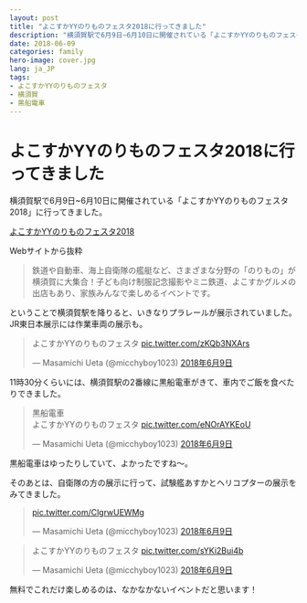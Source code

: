 ```yaml
---
layout: post
title: "よこすかYYのりものフェスタ2018に行ってきました"
description: "横須賀駅で6月9日~6月10日に開催されている「よこすかYYのりものフェスタ2018」に行ってきました。"
date: 2018-06-09
categories: family
hero-image: cover.jpg
lang: ja_JP
tags:
- よこすかYYのりものフェスタ
- 横須賀
- 黒船電車
---
```


# よこすかYYのりものフェスタ2018に行ってきました

横須賀駅で6月9日~6月10日に開催されている「よこすかYYのりものフェスタ2018」に行ってきました。

[よこすかYYのりものフェスタ2018](https://www.cocoyoko.net/event/norimono-fes.html)

Webサイトから抜粋
> 鉄道や自動車、海上自衛隊の艦艇など、さまざまな分野の「のりもの」が横須賀に大集合！子ども向け制服記念撮影やミニ鉄道、よこすかグルメの出店もあり、家族みんなで楽しめるイベントです。

ということで横須賀駅を降りると、いきなりプラレールが展示されていました。
JR東日本展示には作業車両の展示も。

<blockquote class="twitter-tweet" data-lang="ja"><p lang="ja" dir="ltr">よこすかYYのりものフェスタ <a href="https://t.co/zKQb3NXArs">pic.twitter.com/zKQb3NXArs</a></p>&mdash; Masamichi Ueta (@micchyboy1023) <a href="https://twitter.com/micchyboy1023/status/1005278885880008704?ref_src=twsrc%5Etfw">2018年6月9日</a></blockquote> <script async src="https://platform.twitter.com/widgets.js" charset="utf-8"></script> 

11時30分くらいには、横須賀駅の2番線に黒船電車がきて、車内でご飯を食べたりできました。

<blockquote class="twitter-tweet" data-lang="ja"><p lang="ja" dir="ltr">黒船電車<br>よこすかYYのりものフェスタ <a href="https://t.co/eNOrAYKEoU">pic.twitter.com/eNOrAYKEoU</a></p>&mdash; Masamichi Ueta (@micchyboy1023) <a href="https://twitter.com/micchyboy1023/status/1005297508078108672?ref_src=twsrc%5Etfw">2018年6月9日</a></blockquote> <script async src="https://platform.twitter.com/widgets.js" charset="utf-8"></script> 

黒船電車はゆったりしていて、よかったですね〜。


そのあとは、自衛隊の方の展示に行って、試験艦あすかとヘリコプターの展示をみてきました。
<blockquote class="twitter-tweet" data-lang="ja"><p lang="und" dir="ltr"><a href="https://t.co/ClgrwUEWMg">pic.twitter.com/ClgrwUEWMg</a></p>&mdash; Masamichi Ueta (@micchyboy1023) <a href="https://twitter.com/micchyboy1023/status/1005335778350718976?ref_src=twsrc%5Etfw">2018年6月9日</a></blockquote> <script async src="https://platform.twitter.com/widgets.js" charset="utf-8"></script> 

<blockquote class="twitter-tweet" data-lang="ja"><p lang="ja" dir="ltr">よこすかYYのりものフェスタ <a href="https://t.co/sYKi2Bui4b">pic.twitter.com/sYKi2Bui4b</a></p>&mdash; Masamichi Ueta (@micchyboy1023) <a href="https://twitter.com/micchyboy1023/status/1005335898962006016?ref_src=twsrc%5Etfw">2018年6月9日</a></blockquote> <script async src="https://platform.twitter.com/widgets.js" charset="utf-8"></script> 

無料でこれだけ楽しめるのは、なかなかないイベントだと思います！
